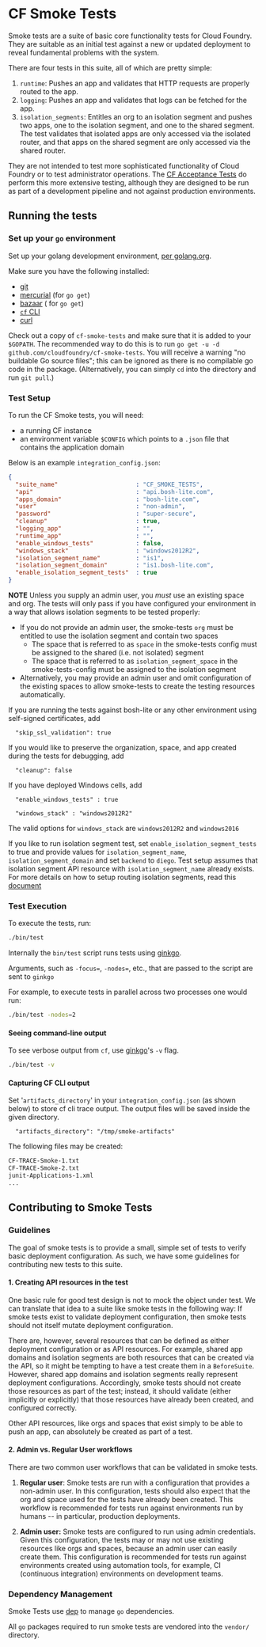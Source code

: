 CF Smoke Tests
==============

Smoke tests are a suite of basic core functionality tests for Cloud Foundry.
They are suitable as an initial test against a new or updated deployment to
reveal fundamental problems with the system.

There are four tests in this suite, all of which are pretty simple:
1. `runtime`: Pushes an app and validates that HTTP requests are properly routed to the app.
2. `logging`: Pushes an app and validates that logs can be fetched for the app.
3. `isolation_segments`: Entitles an org to an isolation segment and pushes two apps,
  one to the isolation segment, and one to the shared segment.
  The test validates that isolated apps are only accessed via the isolated router,
  and that apps on the shared segment are only accessed via the shared router.

They are not intended to test more sophisticated functionality of Cloud Foundry
or to test administrator operations. The [CF Acceptance
Tests](https://github.com/cloudfoundry/cf-acceptance-tests) do perform this
more extensive testing, although they are designed to be run as part of a
development pipeline and not against production environments.


## Running the tests

### Set up your `go` environment

Set up your golang development environment, [per golang.org](http://golang.org/doc/install).

Make sure you have the following installed:
* [git](http://git-scm.com/)
* [mercurial](http://mercurial.selenic.com/) (for `go get`)
* [bazaar](http://bazaar.canonical.com/) ( for `go get`)
* [`cf` CLI](https://github.com/cloudfoundry/cli)
* [curl](http://curl.haxx.se/)

Check out a copy of `cf-smoke-tests` and make sure that it is added to your
`$GOPATH`.  The recommended way to do this is to run `go get -u -d
github.com/cloudfoundry/cf-smoke-tests`. You will receive a warning "no
buildable Go source files"; this can be ignored as there is no compilable go
code in the package.
(Alternatively, you can simply `cd` into the directory
and run `git pull`.)

### Test Setup

To run the CF Smoke tests, you will need:
- a running CF instance
- an environment variable `$CONFIG` which points to a `.json` file that
contains the application domain

Below is an example `integration_config.json`:
```json
{
  "suite_name"                      : "CF_SMOKE_TESTS",
  "api"                             : "api.bosh-lite.com",
  "apps_domain"                     : "bosh-lite.com",
  "user"                            : "non-admin",
  "password"                        : "super-secure",
  "cleanup"                         : true,
  "logging_app"                     : "",
  "runtime_app"                     : "",
  "enable_windows_tests"            : false,
  "windows_stack"                   : "windows2012R2",
  "isolation_segment_name"          : "is1",
  "isolation_segment_domain"        : "is1.bosh-lite.com",
  "enable_isolation_segment_tests"  : true
}
```
**NOTE** Unless you supply an admin user, you _must_ use an existing space and org.
The tests will only pass if you have configured your environment in a way that allows isolation segments to be tested properly:
- If you do not provide an admin user, the smoke-tests `org` must be entitled to use the isolation segment and contain two spaces
    - The space that is referred to as `space` in the smoke-tests config must be assigned to the shared (i.e. not isolated) segment
    - The space that is referred to as `isolation_segment_space` in the smoke-tests-config must be assigned to the isolation segment
- Alternatively, you may provide an admin user and omit configuration of the existing spaces to allow smoke-tests to create the testing resources automatically.


If you are running the tests against bosh-lite or any other environment using
self-signed certificates, add

```
  "skip_ssl_validation": true
```

If you would like to preserve the organization, space, and app created during the
tests for debugging, add

```
  "cleanup": false
```

If you have deployed Windows cells, add

```
  "enable_windows_tests" : true
```

```
  "windows_stack" : "windows2012R2"
```

The valid options for `windows_stack` are `windows2012R2` and `windows2016`


If you like to run isolation segment test, set `enable_isolation_segment_tests` to true and provide values for `isolation_segment_name`, `isolation_segment_domain` and set `backend` to `diego`. Test setup assumes that isolation segment API resource with `isolation_segment_name` already exists. For more details on how to setup routing isolation segments, read this [document](https://docs.cloudfoundry.org/adminguide/routing-is.html)

### Test Execution

To execute the tests, run:

```bash
./bin/test
```

Internally the `bin/test` script runs tests using [ginkgo](https://github.com/onsi/ginkgo).

Arguments, such as `-focus=`, `-nodes=`, etc., that are passed to the script are sent to `ginkgo`

For example, to execute tests in parallel across two processes one would run:

```bash
./bin/test -nodes=2
```

#### Seeing command-line output

To see verbose output from `cf`, use [ginkgo](https://github.com/onsi/ginkgo)'s `-v` flag.

```bash
./bin/test -v
```

#### Capturing CF CLI output

Set '`artifacts_directory`' in your `integration_config.json` (as shown below)
to store cf cli trace output. The output files will be saved inside the given
directory.

```
  "artifacts_directory": "/tmp/smoke-artifacts"
```

The following files may be created:

```bash
CF-TRACE-Smoke-1.txt
CF-TRACE-Smoke-2.txt
junit-Applications-1.xml
...
```

## Contributing to Smoke Tests

### Guidelines
The goal of smoke tests
is to provide a small, simple set of tests
to verify basic deployment configuration.
As such, we have some guidelines
for contributing new tests to this suite.

#### 1. Creating API resources in the test
One basic rule for good test design is not to mock the object under test.
We can translate that idea to a suite like smoke tests in the following way:
If smoke tests exist to validate deployment configuration,
then smoke tests should not itself mutate deployment configuration.

There are, however, several resources
that can be defined as either deployment configuration or as API resources.
For example, shared app domains and isolation segments
are both resources that can be created via the API,
so it might be tempting to have a test create them in a `BeforeSuite`.
However, shared app domains and isolation segments really represent deployment configurations.
Accordingly, smoke tests should not create those resources as part of the test;
instead, it should validate (either implicitly or explicitly)
that those resources have already been created, and configured correctly.

Other API resources, like orgs and spaces
that exist simply to be able to push an app,
can absolutely be created as part of a test.

#### 2. Admin vs. Regular User workflows
There are two common user workflows
that can be validated in smoke tests.

1. **Regular user**:
Smoke tests are run with a configuration
that provides a non-admin user.
In this configuration,
tests should also expect
that the org and space used for the tests
have already been created.
This workflow is recommended for tests run against environments run by humans
-- in particular, production deployments.

2. **Admin user:**
Smoke tests are configured to run using admin credentials.
Given this configuration,
the tests may or may not use existing resources like orgs and spaces,
because an admin user can easily create them.
This configuration is recommended for tests run against environments created using automation tools,
for example, CI (continuous integration) environments on development teams.

### Dependency Management

Smoke Tests use [dep](https://github.com/golang/dep) to manage `go` dependencies.

All `go` packages required to run smoke tests are vendored into the `vendor/` directory.

